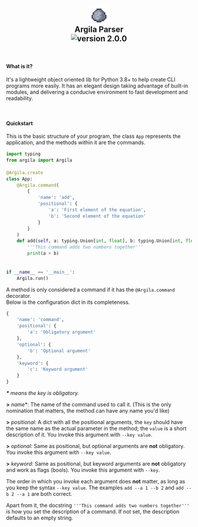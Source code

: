 ## <div align="center"><img align="center" width="54px" src="/src/images/icon.png" /><br>Argila Parser<br>![version 2.0.0](https://img.shields.io/badge/version-2.0.0-blue.svg?style=flat-square)</div>

<br>

#### What is it?  
It's a lightweight object oriented lib for Python 3.8+ to help create CLI programs more easily. It has an elegant design taking advantage of built-in modules, and delivering a conducive environment to fast development and readability.  

<br>

#### Quickstart
This is the basic structure of your program, the class `App` represents the application, and the methods within it are the commands.  

```py
import typing
from argila import Argila

@Argila.create
class App:
    @Argila.command(
        {
            'name': 'add',
            'positional': {
                'a': 'First element of the equation',
                'b': 'Second element of the equation'
            }
        }
    )
    def add(self, a: typing.Union[int, float], b: typing.Union[int, float]) -> None:
        '''This command adds two numbers together'''
        print(a + b)


if __name__ == '__main__':
    Argila.run()
```

A method is only considered a command if it has the `@Argila.command` decorator.  
Below is the configuration dict in its completeness.  

```py
{
    'name': 'command',
    'positional': {
        'a': 'Obligatory argument'
    },
    'optional': {
        'b': 'Optional argument'
    },
    'keyword': {
        'c': 'Keyword argument'
    }
}
```

***\*** means the key is obligatory.*  

**>** *name*\*: The name of the command used to call it. (This is the only nomination that matters, the method can have any name you'd like)  

**>** *positional*: A dict with all the positional arguments, the `key` should have the same name as the actual parameter in the method; the `value` is a short description of it. You invoke this argument with `--key value`.  

**>** *optional*: Same as positional, but optional arguments are **not** obligatory. You invoke this argument with `--key value`.  

**>** *keyword*: Same as positional, but keyword arguments are **not** obligatory and work as flags (bools). You invoke this argument with `--key`.  

The order in which you invoke each argument does **not** matter, as long as you keep the syntax `--key value`. The examples `add --a 1 --b 2` and `add --b 2 --a 1` are both correct.  

Apart from it, the docstring `'''This command adds two numbers together'''` is how you set the description of a command. If not set, the description defaults to an empty string.  
